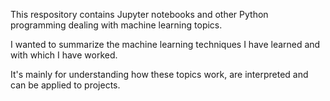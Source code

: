 This respository contains Jupyter notebooks and other Python programming dealing with machine learning topics.

I wanted to summarize the machine learning techniques I have learned and with which I have worked.

It's mainly for understanding how these topics work, are interpreted and can be applied to projects.
